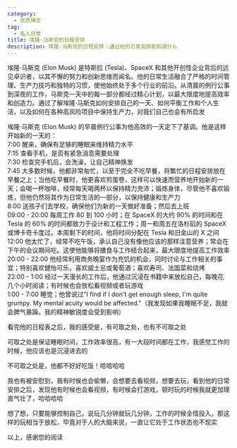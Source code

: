 ```yaml
---
category:
  - 优质博文
tag:
  - 名人日常
title: 埃隆·马斯克的日程安排
description: 埃隆·马斯克的日程安排；通过他的日常安排能知道什么
---
```


埃隆·马斯克 (Elon Musk) 是特斯拉 (Tesla)、SpaceX 和其他开创性企业背后的远见卓识者，以其不懈的努力和创新思维而闻名。他的日常生活融合了严格的时间管理、生产力技巧和独特的习惯，使他始终处于多个行业的前沿。从清晨的例行公事到深夜的工作，马斯克一天中的每一部分都经过精心计划，以最大限度地提高效率和创造力。通过了解埃隆·马斯克如何安排自己的一天、如何平衡工作和个人生活，以及如何在各种高风险项目中保持生产力，对我们自己也会有所启发

埃隆·马斯克 (Elon Musk) 的早晨例行公事为他高效的一天定下了基调。他是这样开始新的一天的：   
7:00 醒来，确保有足够的睡眠来维持精力水平   
7:15 查看手机，是否有紧急消息需要处理   
7:30 检查完手机后，会洗澡，让自己精神焕发   
7:45 大多数时候，他都非常匆忙，以至于完全不吃早餐，将繁忙的日程安排放在早餐之上；当他吃早餐时，他更喜欢煎蛋卷，这样可以快速而营养地开始新的一天；会喝一杯咖啡，经常每天喝两杯以保持精力充沛；锻炼身体，尽管他不喜欢锻炼，但他仍然将其作为日常生活的一部分，以保持健康和生产力   
8:00 送孩子们去学校，确保他们为新的一天做好准备；然后去上班   
09:00 - 20:00 每周工作 80 到 100 小时；在 SpaceX 的大约 90% 的时间和在 Tesla 的 60% 的时间都致力于设计和工程工作；周一和周五在洛杉矶的 SpaceX 或博卡奇卡度过。本周剩下的时间，他将时间分配在 Tesla 和旧金山的 X 之间   
12:00 他太忙了，经常不吃午饭，承认自己没有像他应该的那样注意营养；常会在下午的会议期间吃。这使他能够将膳食与工作结合起来，最大限度地提高工作效率   
20:00 - 22:00 他经常利用商务晚宴作为充饥的机会，同时讨论与工作相关的事宜；特别喜欢健怡可乐，喜欢威士忌或葡萄酒；喜欢寿司、法国菜和烧烤   
22:00 - 1:00 经过一天漫长的工作后，他通过沉浸在书籍中来放松自己，每晚花几个小时阅读；有时候也会放松看视频或者玩游戏   
1:00 - 7:00 睡觉；他曾说过“I find if I don't get enough sleep, I'm quite grumpy. My mental acuity would be affected."（我发现如果我睡眠不足，我就会脾气暴躁。我的精神敏锐度会受到影响）

看完他的日程表之后，我的感受是，有可取之处，也有不可取之处

可取之处是保证睡眠时间，工作效率很高，有一大段时间都在工作，我感觉工作的时候，他应该也是沉浸进去的

不可取之处是，他都不好好吃饭！哈哈哈哈

我也有被安慰到，我有时候也会偷懒，会想要去看视频，想要去玩，看到他的日常安排之后，发现他有时候也会看视频，有时候会打游戏，顿时玩的时候我就更加理直气壮了，哈哈哈哈

想了想，只要能够控制自己，说玩几分钟就玩几分钟，工作的时候全情投入，那这样的玩相当于放松，毕竟对于人的大脑来说，一直让它处于工作状态也不现实

以上，感谢您的阅读